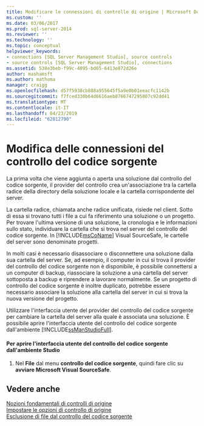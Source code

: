 ```yaml
---
title: Modificare le connessioni di controllo di origine | Microsoft Docs
ms.custom: ''
ms.date: 03/06/2017
ms.prod: sql-server-2014
ms.reviewer: ''
ms.technology: ''
ms.topic: conceptual
helpviewer_keywords:
- connections [SQL Server Management Studio], source controls
- source controls [SQL Server Management Studio], connections
ms.assetid: 538e3beb-f99c-4095-bd65-6413e872d26e
author: mashamsft
ms.author: mathoma
manager: craigg
ms.openlocfilehash: d57f5938cb888a955645f5a9e0b01eeacfc1142b
ms.sourcegitcommit: f7fced330b64d6616aeb8766747295807c92dd41
ms.translationtype: MT
ms.contentlocale: it-IT
ms.lasthandoff: 04/23/2019
ms.locfileid: "62812790"
---
```

# <a name="change-source-control-connections"></a>Modifica delle connessioni del controllo del codice sorgente
  La prima volta che viene aggiunta o aperta una soluzione dal controllo del codice sorgente, il provider del controllo crea un'associazione tra la cartella radice della directory della soluzione locale e la cartella corrispondente del server.  
  
 La cartella radice, chiamata anche radice unificata, risiede nel client. Sotto di essa si trovano tutti i file a cui fa riferimento una soluzione o un progetto. Per trovare l'ultima versione di una soluzione, la cronologia e le informazioni sullo stato, individuare la cartella che si trova nel server del controllo del codice sorgente. In [!INCLUDE[msCoName](../includes/msconame-md.md)] Visual SourceSafe, le cartelle del server sono denominate progetti.  
  
 In molti casi è necessario disassociare o disconnettere una soluzione dalla sua cartella del server. Se, ad esempio, il computer in cui si trova il provider del controllo del codice sorgente non è disponibile, è possibile connettersi a un computer di backup, riassociare la soluzione a una cartella del server sottoposta a backup e riprendere a lavorare normalmente. Se un progetto di controllo del codice sorgente è inoltre duplicato, potrebbe essere necessario associare la soluzione alla cartella del server in cui si trova la nuova versione del progetto.  
  
 Utilizzare l'interfaccia utente del provider del controllo del codice sorgente per cambiare la cartella del server alla quale è associata una soluzione. È possibile aprire l'interfaccia utente del controllo del codice sorgente dall'ambiente [!INCLUDE[ssManStudioFull](../includes/ssmanstudiofull-md.md)].  
  
#### <a name="to-open-the-source-control-user-interface-from-the-studio-environment"></a>Per aprire l'interfaccia utente del controllo del codice sorgente dall'ambiente Studio  
  
1.  Nel **File** dal menu **controllo del codice sorgente**, quindi fare clic su **avviare Microsoft Visual SourceSafe**.  
  
## <a name="see-also"></a>Vedere anche  
 [Nozioni fondamentali di controlli di origine](../../2014/database-engine/source-control-basics.md)   
 [Impostare le opzioni di controllo di origine](../../2014/database-engine/set-source-control-options.md)   
 [Esclusione di file dal controllo del codice sorgente](../../2014/database-engine/exclude-files-from-source-control.md)  
  
  
